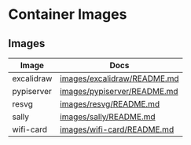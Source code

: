 # Container Images

## Images

| Image | Docs |
| ----- | ---- |
| excalidraw | [images/excalidraw/README.md](./images/excalidraw/README.md) |
| pypiserver | [images/pypiserver/README.md](./images/pypiserver/README.md) |
| resvg | [images/resvg/README.md](./images/resvg/README.md) |
| sally | [images/sally/README.md](./images/sally/README.md) |
| wifi-card | [images/wifi-card/README.md](./images/wifi-card/README.md) |

